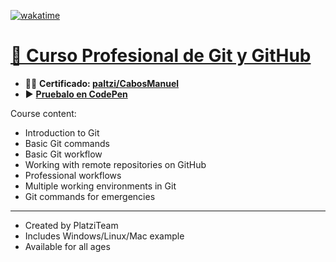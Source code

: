 [![wakatime](https://wakatime.com/badge/user/9e0548e0-ba44-4650-b0f1-5ece84453209/project/86b614b1-2956-43f4-ae9a-9ae797d2a5ca.svg)](https://wakatime.com/badge/user/9e0548e0-ba44-4650-b0f1-5ece84453209/project/86b614b1-2956-43f4-ae9a-9ae797d2a5ca)
# [📗 Curso Profesional de Git y GitHub](https://platzi.com/cursos/git-github/)
 - 👨‍🎓 **Certificado: [paltzi/CabosManuel](https://platzi.com/p/CabosManuel/curso/1557-git-github/diploma/detalle/)**
 - ▶️ **[Pruebalo en CodePen](https://codepen.io/cabosmanuel/details/GRYoJzm)**

Course content:
- Introduction to Git
- Basic Git commands
- Basic Git workflow
- Working with remote repositories on GitHub
- Professional workflows
- Multiple working environments in Git
- Git commands for emergencies
---
- Created by PlatziTeam
- Includes Windows/Linux/Mac example
- Available for all ages
